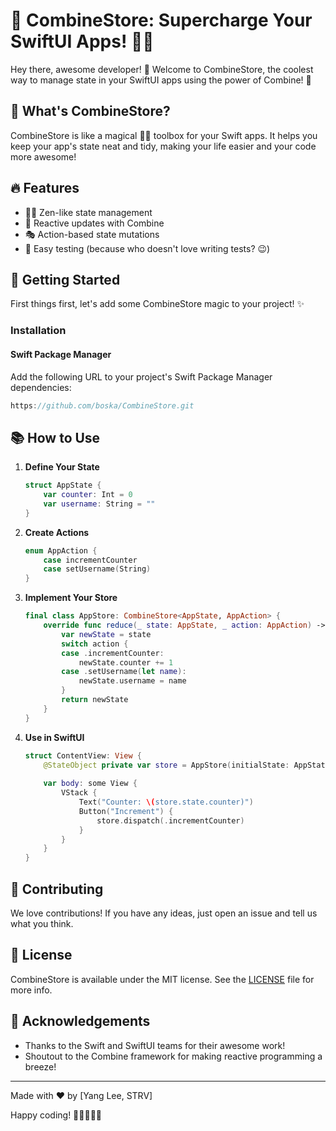 # 🚀 CombineStore: Supercharge Your SwiftUI Apps! 🦸‍♀️

Hey there, awesome developer! 👋 Welcome to CombineStore, the coolest way to manage state in your SwiftUI apps using the power of Combine! 🎉

## 🌟 What's CombineStore?

CombineStore is like a magical 🧙‍♂️ toolbox for your Swift apps. It helps you keep your app's state neat and tidy, making your life easier and your code more awesome!

## 🔥 Features

- 🧘‍♀️ Zen-like state management
- 🔄 Reactive updates with Combine
- 🎭 Action-based state mutations
- 🧪 Easy testing (because who doesn't love writing tests? 😉)

## 🚀 Getting Started

First things first, let's add some CombineStore magic to your project! ✨

### Installation

#### Swift Package Manager

Add the following URL to your project's Swift Package Manager dependencies:

```swift
https://github.com/boska/CombineStore.git
```

## 📚 How to Use

1. **Define Your State**

   ```swift
   struct AppState {
       var counter: Int = 0
       var username: String = ""
   }
   ```

2. **Create Actions**

   ```swift
   enum AppAction {
       case incrementCounter
       case setUsername(String)
   }
   ```

3. **Implement Your Store**

   ```swift
   final class AppStore: CombineStore<AppState, AppAction> {
       override func reduce(_ state: AppState, _ action: AppAction) -> AppState {
           var newState = state
           switch action {
           case .incrementCounter:
               newState.counter += 1
           case .setUsername(let name):
               newState.username = name
           }
           return newState
       }
   }
   ```

4. **Use in SwiftUI**

   ```swift
   struct ContentView: View {
       @StateObject private var store = AppStore(initialState: AppState())
       
       var body: some View {
           VStack {
               Text("Counter: \(store.state.counter)")
               Button("Increment") {
                   store.dispatch(.incrementCounter)
               }
           }
       }
   }
   ```

## 🤝 Contributing

We love contributions! If you have any ideas, just open an issue and tell us what you think.

## 📄 License

CombineStore is available under the MIT license. See the [LICENSE](LICENSE) file for more info.

## 🙏 Acknowledgements

- Thanks to the Swift and SwiftUI teams for their awesome work!
- Shoutout to the Combine framework for making reactive programming a breeze!

---

Made with ❤️ by [Yang Lee, STRV]

Happy coding! 🚀👨‍💻👩‍💻
